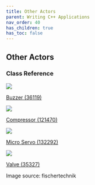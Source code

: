 ```yaml
---
title: Other Actors
parent: Writing C++ Applications
nav_order: 40
has_children: true
has_toc: false
---
```

## Other Actors

### Class Reference

<div class="flex-imgs">
	<div class="ftblock">
		<a href="../buzzer/">
			<img class="ftimg" src="../../../assets/img/otherActors/buzzer.png">
			<p class="fttext">Buzzer (36119)</p>
		</a>
	</div>
	<div class="ftblock">
		<a href="../compressor/">
			<img class="ftimg" src="../../../assets/img/otherActors/compressor.png">
			<p class="fttext">Compressor (121470)</p>
		</a>
	</div>
	<div class="ftblock">
		<a href="../servo/">
			<img class="ftimg" src="../../../assets/img/otherActors/motor-servo.png">
			<p class="fttext">Micro Servo (132292)</p>
		</a>
	</div>
	<div class="ftblock">
		<a href="../valve/">
			<img class="ftimg" src="../../../assets/img/otherActors/valve.png">
			<p class="fttext">Valve (35327)</p>
		</a>
	</div>
</div>

Image source: fischertechnik
<br>